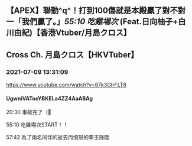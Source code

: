 ## 【APEX】聯動^q^！打到100傷就是本殿贏了對不對 一「我們贏了。」*55:10 吃雞場次* (Feat.日向柚子+白川由紀)【香港Vtuber/月島クロス】
## Cross Ch. 月島クロス【HKVTuber】
### 2021-07-09 13:31:09
https://www.youtube.com/watch?v=87k3GIrFLT8
#### UgwniVATocYBKELa4ZZ4AaABAg
20:30 事故完了（🌚

55:10 吃雞場次START！！

57:42 為了兩名同伴的逝去而憤怒的拳王降臨

